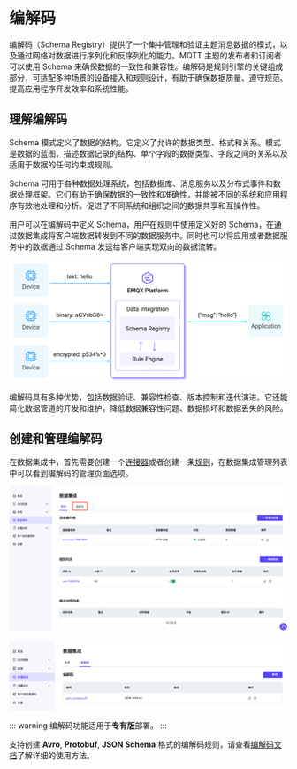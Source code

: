 # 编解码


编解码（Schema Registry）提供了一个集中管理和验证主题消息数据的模式，以及通过网络对数据进行序列化和反序列化的能力。MQTT 主题的发布者和订阅者可以使用 Schema 来确保数据的一致性和兼容性。编解码是规则引擎的关键组成部分，可适配多种场景的设备接入和规则设计，有助于确保数据质量、遵守规范、提高应用程序开发效率和系统性能。



## 理解编解码

Schema 模式定义了数据的结构。它定义了允许的数据类型、格式和关系。模式是数据的蓝图，描述数据记录的结构、单个字段的数据类型、字段之间的关系以及适用于数据的任何约束或规则。

Schema 可用于各种数据处理系统，包括数据库、消息服务以及分布式事件和数据处理框架。它们有助于确保数据的一致性和准确性，并能被不同的系统和应用程序有效地处理和分析。促进了不同系统和组织之间的数据共享和互操作性。


用户可以在编解码中定义 Schema，用户在规则中使用定义好的 Schema，在通过数据集成将客户端数据转发到不同的数据服务中。同时也可以将应用或者数据服务中的数据通过 Schema 发送给客户端实现双向的数据流转。

![schema](./_assets/schema_pic.jpg)

编解码具有多种优势，包括数据验证、兼容性检查、版本控制和迭代演进。它还能简化数据管道的开发和维护，降低数据兼容性问题、数据损坏和数据丢失的风险。



## 创建和管理编解码

在数据集成中，首先需要创建一个[连接器](./connectors.md)或者创建一条[规则](rules.md)，在数据集成管理列表中可以看到编解码的管理页面选项。

![schema](./_assets/schema_open.png)

![schema](./_assets/schema_page.png)

::: warning
编解码功能适用于**专有版**部署。
:::

支持创建 **Avro**, **Protobuf**, **JSON Schema** 格式的编解码规则，请查看[编解码文档](https://docs.emqx.com/zh/enterprise/latest/data-integration/schema-registry.html)了解详细的使用方法。

